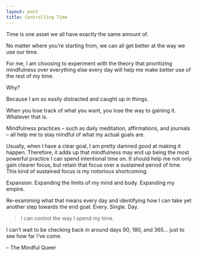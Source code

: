 ```yaml
---
layout: post
title: Controlling Time
---
```


Time is one asset we all have exactly the same amount of.

No matter where you’re starting from, we can all get better at the way we use our time.

For me, I am choosing to experiment with the theory that prioritizing mindfulness over everything else every day will help me make better use of the rest of my time.

Why? 

Because I am so easily distracted and caught up in things.

When you lose track of what you want, you lose the way to gaining it. Whatever that is.

Mindfulness practices – such as daily meditation, affirmations, and journals – all help me to stay mindful of what my actual goals are.

Usually, when I have a clear goal, I am pretty damned good at making it happen. Therefore, it adds up that mindfulness may end up being the most powerful practice I can spend intentional time on. It should help me not only gain clearer focus, but retain that focus over a sustained period of time. This kind of sustained focus is my notorious shortcoming. 

Expansion. Expanding the limits of my mind and body. Expanding my empire. 

Re-examining what that means every day and identifying how I can take yet another step towards the end goal. Every. Single. Day.

> I can control the way I spend my time.

I can’t wait to be checking back in around days 90, 180, and 365... just to see how far I’ve come.

– The Mindful Queer
